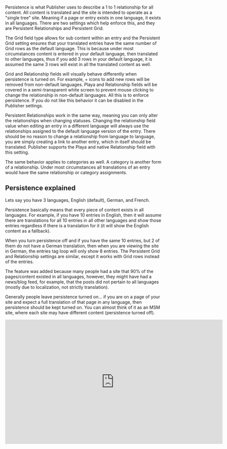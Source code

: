 Persistence is what Publisher uses to describe a 1 to 1 relationship for all content. All content is translated and the site is intended to operate as a "single tree" site. Meaning if a page or entry exists in one language, it exists in all languages. There are two settings which help enforce this, and they are Persistent Relationships and Persistent Grid.

The Grid field type allows for sub content within an entry and the Persistent Grid setting ensures that your translated entries have the same number of Grid rows as the default language. This is because under most circumstances content is entered in your default language, then translated to other languages, thus if you add 3 rows in your default language, it is assumed the same 3 rows will exist in all the translated content as well.

Grid and Relationship fields will visually behave differently when persistence is turned on. For example, + icons to add new rows will be removed from non-default languages. Playa and Relationship fields will be covered in a semi-transparent white screen to prevent mouse clicking to change the relationship in non-default languages. All this is to enforce persistence. If you do not like this behavior it can be disabled in the Publisher settings.

Persistent Relationships work in the same way, meaning you can only alter the relationships when changing statuses. Changing the relationship field value when editing an entry in a different language will always use the relationships assigned to the default language version of the entry. There should be no reason to change a relationship from language to language, you are simply creating a link to another entry, which in itself should be translated. Publisher supports the Playa and native Relationship field with this setting.

The same behavior applies to categories as well. A category is another form of a relationship. Under most circumstances all translations of an entry would have the same relationship or category assignments.

## Persistence explained

Lets say you have 3 languages, English (default), German, and French.

Persistence basically means that every piece of content exists in all languages. For example, if you have 10 entries in English, then it will assume there are translations for all 10 entries in all other languages and show those entries regardless if there is a translation for it (it will show the English content as a fallback).

When you turn persistence off and if you have the same 10 entries, but 2 of them do not have a German translation, then when you are viewing the site in German, the entries tag loop will only show 8 entries. The Persistent Grid and Relationship settings are similar, except it works with Grid rows instead of the entries.

The feature was added because many people had a site that 90% of the pages/content existed in all languages, however, they might have had a news/blog feed, for example, that the posts did not pertain to all languages (mostly due to localization, not strictly translation).

Generally people leave persistence turned on… if you are on a page of your site and expect a full translation of that page in any language, then persistence should be kept turned on. You can almost think of it as an MSM site, where each site may have different content (persistence turned off).


<iframe src="http://player.vimeo.com/video/57188887" frameborder="0" width="700" height="400" webkitAllowFullScreen mozallowfullscreen allowFullScreen></iframe>